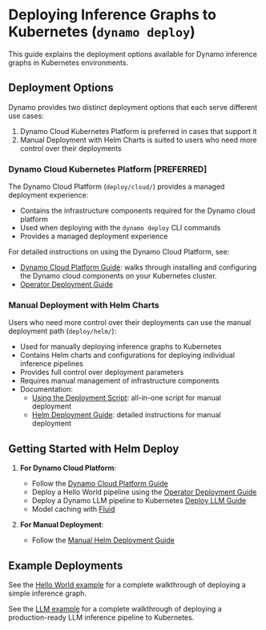 <!--
SPDX-FileCopyrightText: Copyright (c) 2025 NVIDIA CORPORATION & AFFILIATES. All rights reserved.
SPDX-License-Identifier: Apache-2.0

Licensed under the Apache License, Version 2.0 (the "License");
you may not use this file except in compliance with the License.
You may obtain a copy of the License at

http://www.apache.org/licenses/LICENSE-2.0

Unless required by applicable law or agreed to in writing, software
distributed under the License is distributed on an "AS IS" BASIS,
WITHOUT WARRANTIES OR CONDITIONS OF ANY KIND, either express or implied.
See the License for the specific language governing permissions and
limitations under the License.
-->

# Deploying Inference Graphs to Kubernetes (`dynamo deploy`)

This guide explains the deployment options available for Dynamo inference graphs in Kubernetes environments.

## Deployment Options

Dynamo provides two distinct deployment options that each serve different use cases:
1. Dynamo Cloud Kubernetes Platform is preferred in cases that support it
2. Manual Deployment with Helm Charts is suited to users who need more control over their deployments


### Dynamo Cloud Kubernetes Platform [PREFERRED]

The Dynamo Cloud Platform (`deploy/cloud/`) provides a managed deployment experience:

- Contains the infrastructure components required for the Dynamo cloud platform
- Used when deploying with the `dynamo deploy` CLI commands
- Provides a managed deployment experience

For detailed instructions on using the Dynamo Cloud Platform, see:
- [Dynamo Cloud Platform Guide](dynamo_cloud.md): walks through installing and configuring the Dynamo cloud components on your Kubernetes cluster.
- [Operator Deployment Guide](operator_deployment.md)

### Manual Deployment with Helm Charts

Users who need more control over their deployments can use the manual deployment path (`deploy/helm/`):

- Used for manually deploying inference graphs to Kubernetes
- Contains Helm charts and configurations for deploying individual inference pipelines
- Provides full control over deployment parameters
- Requires manual management of infrastructure components
- Documentation:
  - [Using the Deployment Script](manual_helm_deployment.md#using-the-deployment-script): all-in-one script for manual deployment
  - [Helm Deployment Guide](manual_helm_deployment.md#helm-deployment-guide): detailed instructions for manual deployment

## Getting Started with Helm Deploy

1. **For Dynamo Cloud Platform**:
   - Follow the [Dynamo Cloud Platform Guide](dynamo_cloud.md)
   - Deploy a Hello World pipeline using the [Operator Deployment Guide](operator_deployment.md)
   - Deploy a Dynamo LLM pipeline to Kubernetes [Deploy LLM Guide](../../examples/llm_deployment.md#deploy-to-kubernetes)
   - Model caching with [Fluid](model_caching_with_fluid.md) 

2. **For Manual Deployment**:
   - Follow the [Manual Helm Deployment Guide](manual_helm_deployment.md)

## Example Deployments

See the [Hello World example](../../examples/hello_world.md#deploying-to-and-running-the-example-in-kubernetes) for a complete walkthrough of deploying a simple inference graph.

See the [LLM example](../../examples/llm_deployment.md#deploy-to-kubernetes) for a complete walkthrough of deploying a production-ready LLM inference pipeline to Kubernetes.